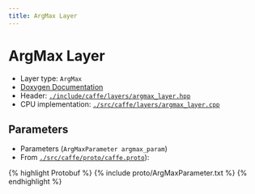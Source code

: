 ```yaml
---
title: ArgMax Layer
---
```


# ArgMax Layer

* Layer type: `ArgMax`
* [Doxygen Documentation](http://caffe.berkeleyvision.org/doxygen/classcaffe_1_1ArgMaxLayer.md)
* Header: [`./include/caffe/layers/argmax_layer.hpp`](https://github.com/BVLC/caffe/blob/master/include/caffe/layers/argmax_layer.hpp)
* CPU implementation: [`./src/caffe/layers/argmax_layer.cpp`](https://github.com/BVLC/caffe/blob/master/src/caffe/layers/argmax_layer.cpp)

## Parameters
* Parameters (`ArgMaxParameter argmax_param`)
* From [`./src/caffe/proto/caffe.proto`](https://github.com/BVLC/caffe/blob/master/src/caffe/proto/caffe.proto)):

{% highlight Protobuf %}
{% include proto/ArgMaxParameter.txt %}
{% endhighlight %}
